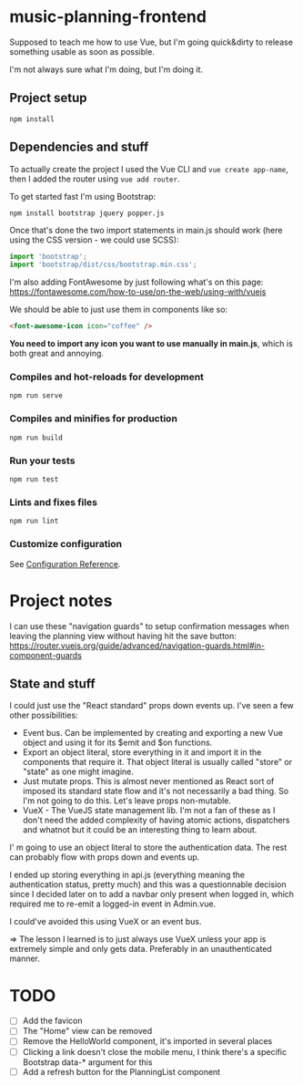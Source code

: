 # music-planning-frontend
Supposed to teach me how to use Vue, but I'm going quick&dirty to release something usable as soon as possible.

I'm not always sure what I'm doing, but I'm doing it.

## Project setup
```
npm install
```

## Dependencies and stuff
To actually create the project I used the Vue CLI and `vue create app-name`, then I added the router using `vue add router`.

To get started fast I'm using Bootstrap:
```
npm install bootstrap jquery popper.js
```

Once that's done the two import statements in main.js should work (here using the CSS version - we could use SCSS):
```js
import 'bootstrap';
import 'bootstrap/dist/css/bootstrap.min.css';
```

I'm also adding FontAwesome by just following what's on this page: https://fontawesome.com/how-to-use/on-the-web/using-with/vuejs

We should be able to just use them in components like so:
```html
<font-awesome-icon icon="coffee" />
```

**You need to import any icon you want to use manually in main.js**, which is both great and annoying.

### Compiles and hot-reloads for development
```
npm run serve
```

### Compiles and minifies for production
```
npm run build
```

### Run your tests
```
npm run test
```

### Lints and fixes files
```
npm run lint
```

### Customize configuration
See [Configuration Reference](https://cli.vuejs.org/config/).

# Project notes
I can use these "navigation guards" to setup confirmation messages when leaving the planning view without having hit the save button: https://router.vuejs.org/guide/advanced/navigation-guards.html#in-component-guards

## State and stuff
I could just use the "React standard" props down events up. I've seen a few other possibilities:
* Event bus. Can be implemented by creating and exporting a new Vue object and using it for its $emit and $on functions.
* Export an object literal, store everything in it and import it in the components that require it. That object literal is usually called "store" or "state" as one might imagine.
* Just mutate props. This is almost never mentioned as React sort of imposed its standard state flow and it's not necessarily a bad thing. So I'm not going to do this. Let's leave props non-mutable.
* VueX - The VueJS state management lib. I'm not a fan of these as I don't need the added complexity of having atomic actions, dispatchers and whatnot but it could be an interesting thing to learn about.

I' m going to use an object literal to store the authentication data. The rest can probably flow with props down and events up.

I ended up storing everything in api.js (everything meaning the authentication status, pretty much) and this was a questionnable decision since I decided later on to add a navbar only present when logged in, which required me to re-emit a logged-in event in Admin.vue.

I could've avoided this using VueX or an event bus.

=> The lesson I learned is to just always use VueX unless your app is extremely simple and only gets data. Preferably in an unauthenticated manner.

# TODO
- [ ] Add the favicon
- [ ] The "Home" view can be removed
- [ ] Remove the HelloWorld component, it's imported in several places
- [ ] Clicking a link doesn't close the mobile menu, I think there's a specific Bootstrap data-* argument for this
- [ ] Add a refresh button for the PlanningList component
